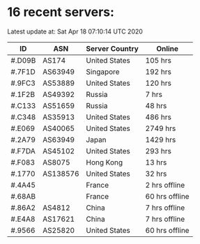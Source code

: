 # 16 recent servers:

Latest update at: Sat Apr 18 07:10:14 UTC 2020

| ID | ASN | Server Country | Online |
| -- | --- | -------------- | ------ |
| #.D09B | AS174 | United States | 105 hrs |
| #.7F1D | AS63949 | Singapore | 192 hrs |
| #.9FC3 | AS53889 | United States | 120 hrs |
| #.1F2B | AS49392 | Russia | 7 hrs |
| #.C133 | AS51659 | Russia | 48 hrs |
| #.C348 | AS35913 | United States | 486 hrs |
| #.E069 | AS40065 | United States | 2749 hrs |
| #.2A79 | AS63949 | Japan | 1429 hrs |
| #.F7DA | AS45102 | United States | 293 hrs |
| #.F083 | AS8075 | Hong Kong | 13 hrs |
| #.1770 | AS138576 | United States | 32 hrs |
| #.4A45 |  | France | 2 hrs offline |
| #.68AB |  | France | 60 hrs offline |
| #.86A2 | AS4812 | China | 7 hrs offline |
| #.E4A8 | AS17621 | China | 7 hrs offline |
| #.9566 | AS25820 | United States | 60 hrs offline |

